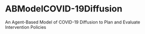 # ABModelCOVID-19Diffusion
 An Agent-Based Model of COVID-19 Diffusion to Plan and Evaluate Intervention Policies
